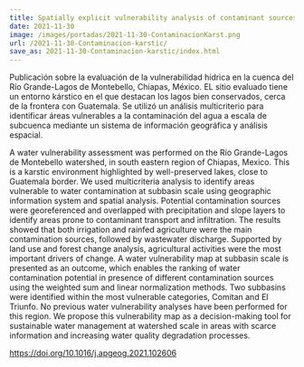 ```yaml
---
title: Spatially explicit vulnerability analysis of contaminant sources in a karstic watershed in southeastern Mexico
date: 2021-11-30
image: /images/portadas/2021-11-30-ContaminacionKarst.png
url: /2021-11-30-Contaminacion-karstic/
save_as: 2021-11-30-Contaminacion-karstic/index.html
---
```



Publicación sobre la evaluación de la vulnerabilidad hídrica en la
cuenca del Río Grande-Lagos de Montebello, Chiapas, México. EL sitio
evaluado tiene un entorno kárstico en el que destacan los lagos bien
conservados, cerca de la frontera con Guatemala. Se utilizó un
análisis multicriterio para identificar áreas vulnerables a la
contaminación del agua a escala de subcuenca mediante un sistema de
información geográfica y análisis espacial.



A water vulnerability assessment was performed on the Río Grande-Lagos
de Montebello watershed, in south eastern region of Chiapas, Mexico.
This is a karstic environment highlighted by well-preserved lakes,
close to Guatemala border. We used multicriteria analysis to identify
areas vulnerable to water contamination at subbasin scale using
geographic information system and spatial analysis. Potential
contamination sources were georeferenced and overlapped with
precipitation and slope layers to identify areas prone to contaminant
transport and infiltration. The results showed that both irrigation
and rainfed agriculture were the main contamination sources, followed
by wastewater discharge. Supported by land use and forest change
analysis, agricultural activities were the most important drivers of
change. A water vulnerability map at subbasin scale is presented as an
outcome, which enables the ranking of water contamination potential in
presence of different contamination sources using the weighted sum and
linear normalization methods. Two subbasins were identified within the
most vulnerable categories, Comitan and El Triunfo. No previous water
vulnerability analyses have been performed for this region.  We
propose this vulnerability map as a decision-making tool for
sustainable water management at watershed scale in areas with scarce
information and increasing water quality degradation processes.

<https://doi.org/10.1016/j.apgeog.2021.102606>
